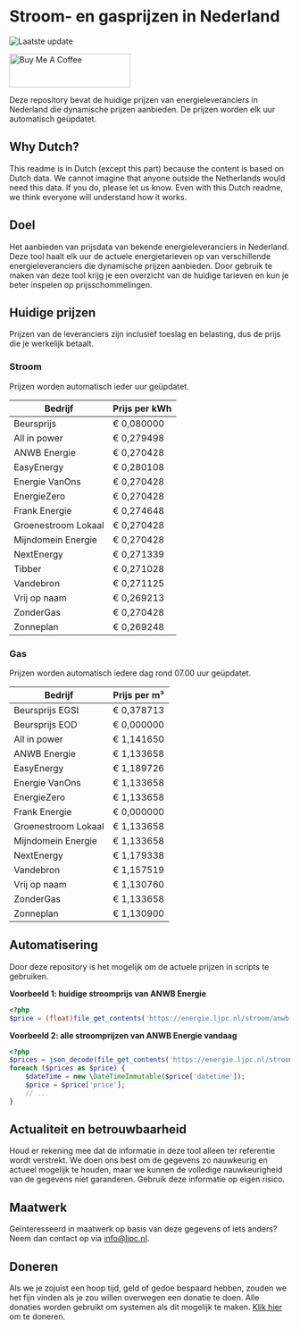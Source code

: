 # Stroom- en gasprijzen in Nederland

![Laatste update](https://img.shields.io/badge/laatste%20update-2023--12--09%2018%3A00%20CET-brightgreen)

<a href="https://www.buymeacoffee.com/Lars-" target="_blank"><img src="https://cdn.buymeacoffee.com/buttons/v2/default-orange.png" alt="Buy Me A Coffee" height="60" style="height: 60px !important;width: 217px !important;" ></a>

Deze repository bevat de huidige prijzen van energieleveranciers in Nederland die dynamische prijzen aanbieden. De prijzen worden elk uur automatisch geüpdatet.

## Why Dutch?

This readme is in Dutch (except this part) because the content is based on Dutch data. We cannot imagine that anyone outside the Netherlands would need this data. If you do, please let us know. Even with this Dutch readme, we think
everyone will understand how it works.

## Doel

Het aanbieden van prijsdata van bekende energieleveranciers in Nederland. Deze tool haalt elk uur de actuele energietarieven op van verschillende energieleveranciers die dynamische prijzen aanbieden. Door gebruik te maken van deze tool
krijg je een overzicht van de huidige tarieven en kun je beter inspelen op prijsschommelingen.

## Huidige prijzen

Prijzen van de leveranciers zijn inclusief toeslag en belasting, dus de prijs die je werkelijk betaalt.

### Stroom

Prijzen worden automatisch ieder uur geüpdatet.

 Bedrijf | Prijs per kWh 
---------|---------------
Beursprijs | € 0,080000
All in power | € 0,279498
ANWB Energie | € 0,270428
EasyEnergy | € 0,280108
Energie VanOns | € 0,270428
EnergieZero | € 0,270428
Frank Energie | € 0,274648
Groenestroom Lokaal | € 0,270428
Mijndomein Energie | € 0,270428
NextEnergy | € 0,271339
Tibber | € 0,271028
Vandebron | € 0,271125
Vrij op naam | € 0,269213
ZonderGas | € 0,270428
Zonneplan | € 0,269248


### Gas

Prijzen worden automatisch iedere dag rond 07.00 uur geüpdatet.

 Bedrijf | Prijs per m³ 
---------|--------------
Beursprijs EGSI | € 0,378713
Beursprijs EOD | € 0,000000
All in power | € 1,141650
ANWB Energie | € 1,133658
EasyEnergy | € 1,189726
Energie VanOns | € 1,133658
EnergieZero | € 1,133658
Frank Energie | € 0,000000
Groenestroom Lokaal | € 1,133658
Mijndomein Energie | € 1,133658
NextEnergy | € 1,179338
Vandebron | € 1,157519
Vrij op naam | € 1,130760
ZonderGas | € 1,133658
Zonneplan | € 1,130900


## Automatisering

Door deze repository is het mogelijk om de actuele prijzen in scripts te gebruiken.

**Voorbeeld 1: huidige stroomprijs van ANWB Energie**

```php
<?php
$price = (float)file_get_contents('https://energie.ljpc.nl/stroom/anwb-energie-nu.txt');

```

**Voorbeeld 2: alle stroomprijzen van ANWB Energie vandaag**

```php
<?php
$prices = json_decode(file_get_contents('https://energie.ljpc.nl/stroom/all-in-power-vandaag.json'),true);
foreach ($prices as $price) {
    $dateTime = new \DateTimeImmutable($price['datetime']);
    $price = $price['price'];
    // ...
}
```

## Actualiteit en betrouwbaarheid

Houd er rekening mee dat de informatie in deze tool alleen ter referentie wordt verstrekt. We doen ons best om de gegevens zo nauwkeurig en actueel mogelijk te houden, maar we kunnen de volledige nauwkeurigheid van de gegevens niet
garanderen. Gebruik deze informatie op eigen risico.

## Maatwerk

Geïnteresseerd in maatwerk op basis van deze gegevens of iets anders? Neem dan contact op
via [info@ljpc.nl](mailto:info@ljpc.nl?subject=Energie%20prijzen).

## Doneren

Als we je zojuist een hoop tijd, geld of gedoe bespaard hebben, zouden we het fijn vinden als je zou willen overwegen een
donatie te doen. Alle donaties worden gebruikt om systemen als dit mogelijk te
maken. [Klik hier](https://www.buymeacoffee.com/Lars-) om te doneren.
